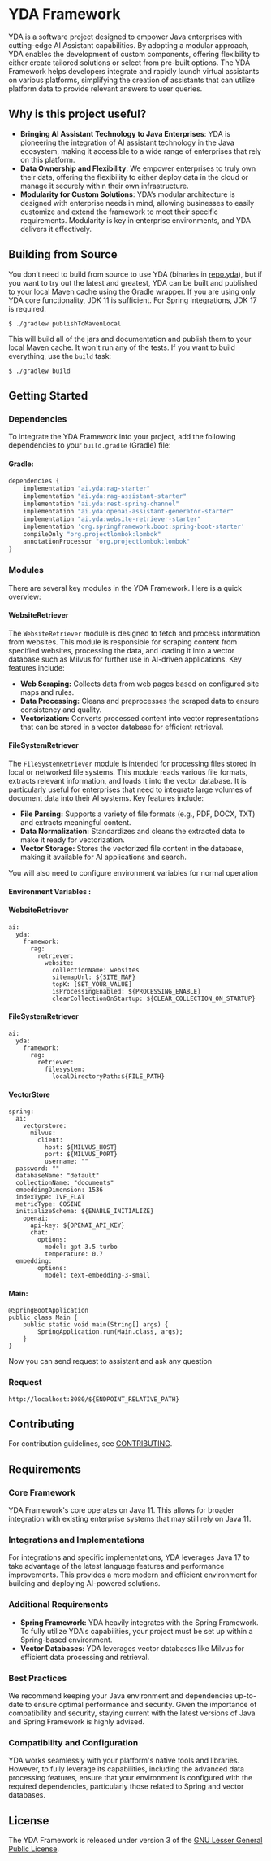 # YDA Framework

YDA is a software project designed to empower Java enterprises with cutting-edge AI Assistant capabilities. By adopting a modular approach, YDA enables the development of custom components, offering flexibility to either create tailored solutions or select from pre-built options. The YDA Framework helps developers integrate and rapidly launch virtual assistants on various platforms, simplifying the creation of assistants that can utilize platform data to provide relevant answers to user queries.

## Why is this project useful?

- **Bringing AI Assistant Technology to Java Enterprises**: YDA is pioneering the integration of AI assistant technology in the Java ecosystem, making it accessible to a wide range of enterprises that rely on this platform.
- **Data Ownership and Flexibility**: We empower enterprises to truly own their data, offering the flexibility to either deploy data in the cloud or manage it securely within their own infrastructure.
- **Modularity for Custom Solutions**: YDA’s modular architecture is designed with enterprise needs in mind, allowing businesses to easily customize and extend the framework to meet their specific requirements. Modularity is key in enterprise environments, and YDA delivers it effectively.

Building from Source
-------

You don’t need to build from source to use YDA (binaries in [repo.yda](https://github.com/love-vector/yda)), but if you want to try out the latest and greatest, YDA can be built and published to your local Maven cache using the Gradle wrapper. If you are using only YDA core functionality, JDK 11 is sufficient. For Spring integrations, JDK 17 is required.

```
$ ./gradlew publishToMavenLocal
```

This will build all of the jars and documentation and publish them to your local Maven cache.
It won't run any of the tests.
If you want to build everything, use the `build` task:

```
$ ./gradlew build
```

## Getting Started

### Dependencies

To integrate the YDA Framework into your project, add the following dependencies to your `build.gradle` (Gradle) file:

#### Gradle:

```groovy
dependencies {
    implementation "ai.yda:rag-starter"
    implementation "ai.yda:rag-assistant-starter"
    implementation "ai.yda:rest-spring-channel"
    implementation "ai.yda:openai-assistant-generator-starter"
    implementation "ai.yda:website-retriever-starter"
    implementation 'org.springframework.boot:spring-boot-starter'
    compileOnly "org.projectlombok:lombok"
    annotationProcessor "org.projectlombok:lombok"
}
```

### Modules

There are several key modules in the YDA Framework. Here is a quick overview:

#### WebsiteRetriever

The `WebsiteRetriever` module is designed to fetch and process information from websites. This module is responsible for scraping content from specified websites, processing the data, and loading it into a vector database such as Milvus for further use in AI-driven applications. Key features include:

-   **Web Scraping:** Collects data from web pages based on configured site maps and rules.
-   **Data Processing:** Cleans and preprocesses the scraped data to ensure consistency and quality.
-   **Vectorization:** Converts processed content into vector representations that can be stored in a vector database for efficient retrieval.

#### FileSystemRetriever

The `FileSystemRetriever` module is intended for processing files stored in local or networked file systems. This module reads various file formats, extracts relevant information, and loads it into the vector database. It is particularly useful for enterprises that need to integrate large volumes of document data into their AI systems. Key features include:

-   **File Parsing:** Supports a variety of file formats (e.g., PDF, DOCX, TXT) and extracts meaningful content.
-   **Data Normalization:** Standardizes and cleans the extracted data to make it ready for vectorization.
-   **Vector Storage:** Stores the vectorized file content in the database, making it available for AI applications and search.


You will also need to configure environment variables for normal operation
#### Environment Variables :


#### WebsiteRetriever
```
ai:
  yda:
    framework:
      rag:
        retriever:
          website:
            collectionName: websites
            sitemapUrl: ${SITE_MAP}
            topK: [SET_YOUR_VALUE]
            isProcessingEnabled: ${PROCESSING_ENABLE}
            clearCollectionOnStartup: ${CLEAR_COLLECTION_ON_STARTUP}
```

#### FileSystemRetriever
```
ai:  
  yda:  
    framework:  
      rag:  
        retriever:  
          filesystem:  
            localDirectoryPath:${FILE_PATH}
```

#### VectorStore
```
spring:  
  ai:  
    vectorstore:  
      milvus:  
        client:  
          host: ${MILVUS_HOST}  
          port: ${MILVUS_PORT}  
          username: ""  
  password: ""  
  databaseName: "default"  
  collectionName: "documents"  
  embeddingDimension: 1536  
  indexType: IVF_FLAT  
  metricType: COSINE  
  initializeSchema: ${ENABLE_INITIALIZE}  
    openai:  
      api-key: ${OPENAI_API_KEY}  
      chat:  
        options:  
          model: gpt-3.5-turbo  
          temperature: 0.7  
  embedding:  
        options:  
          model: text-embedding-3-small
```

#### Main:
```
@SpringBootApplication
public class Main {
    public static void main(String[] args) {
        SpringApplication.run(Main.class, args);
    }
}
```

Now you can send request to assistant and ask any question

### Request
```
http://localhost:8080/${ENDPOINT_RELATIVE_PATH}
```

Contributing
-------
For contribution guidelines, see [CONTRIBUTING](link).


## Requirements

### Core Framework
YDA Framework's core operates on Java 11. This allows for broader integration with existing enterprise systems that may still rely on Java 11.

### Integrations and Implementations
For integrations and specific implementations, YDA leverages Java 17 to take advantage of the latest language features and performance improvements. This provides a more modern and efficient environment for building and deploying AI-powered solutions.

### Additional Requirements
- **Spring Framework:** YDA heavily integrates with the Spring Framework. To fully utilize YDA's capabilities, your project must be set up within a Spring-based environment.
- **Vector Databases:** YDA leverages vector databases like Milvus for efficient data processing and retrieval.

### Best Practices
We recommend keeping your Java environment and dependencies up-to-date to ensure optimal performance and security. Given the importance of compatibility and security, staying current with the latest versions of Java and Spring Framework is highly advised.

### Compatibility and Configuration
YDA works seamlessly with your platform's native tools and libraries. However, to fully leverage its capabilities, including the advanced data processing features, ensure that your environment is configured with the required dependencies, particularly those related to Spring and vector databases.

## License
The YDA Framework is released under version 3 of the [GNU Lesser General Public License](https://www.gnu.org/licenses/lgpl-3.0-standalone.html).

